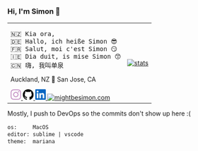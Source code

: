 ### Hi, I'm Simon 👋

<table>
	<tr>
		<td>
<pre>🇳🇿 Kia ora,
🇩🇪 Hallo, ich heiße Simon 😎
🇫🇷 Salut, moi c'est Simon 😏
🇮🇪 Dia duit, is mise Simon 😙
🇨🇳 嗨, 我叫单泉</pre>
			<p>Auckland, NZ 🛫 San Jose, CA</p>
			<a href="https://www.instagram.com/definitely.not_simon">
				<img width="24" alt="instagram" src="assets/instagram.svg" />
			</a>
			<a href="https://github.com/mightbesimon">
				<img width="24" alt="github" src="assets/github.svg" />
			</a>
			<a href="https://www.linkedin.com/in/mightbesimon">
				<img width="24" alt="LinkedIn" src="assets/linkedin.svg" />
			</a>
			<a href="https://mightbesimon.com">
				<img width="24" alt="mightbesimon.com" src="https://mightbesimon.com/favicon.ico" />
			</a>
		</td>
		<td>
			<a href="https://mightbesimon.com">
				<img alt="stats" src="https://github-readme-stats.vercel.app/api?username=mightbesimon&show_icons=true&theme=dracula" />
			</a>
		</td>
	</tr>
</table>

Mostly, I push to DevOps so the commits don't show up here :(

```
os:     MacOS
editor: sublime | vscode
theme:  mariana
```
